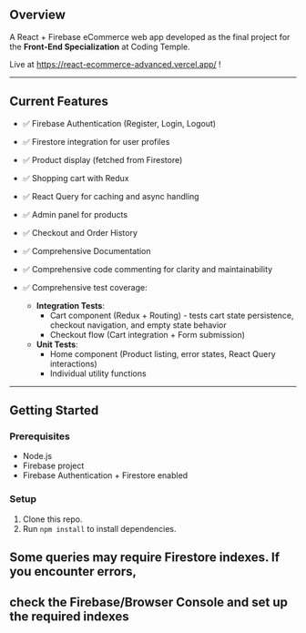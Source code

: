 ## Overview

A React + Firebase eCommerce web app developed as the final project for the **Front-End Specialization** at Coding Temple.

Live at https://react-ecommerce-advanced.vercel.app/ !

---

## Current Features

- ✅ Firebase Authentication (Register, Login, Logout)
- ✅ Firestore integration for user profiles
- ✅ Product display (fetched from Firestore)

- ✅ Shopping cart with Redux
- ✅ React Query for caching and async handling
- ✅ Admin panel for products
- ✅ Checkout and Order History

- ✅ Comprehensive Documentation
- ✅ Comprehensive code commenting for clarity and maintainability
- ✅ Comprehensive test coverage:
  - **Integration Tests**:
    - Cart component (Redux + Routing) - tests cart state persistence, checkout navigation, and empty state behavior
    - Checkout flow (Cart integration + Form submission)
  - **Unit Tests**:
    - Home component (Product listing, error states, React Query interactions)
    - Individual utility functions

---

## Getting Started

### Prerequisites

- Node.js
- Firebase project
- Firebase Authentication + Firestore enabled

### Setup

1. Clone this repo.
2. Run `npm install` to install dependencies.

## Some queries may require Firestore indexes. If you encounter errors,
## check the Firebase/Browser Console and set up the required indexes
